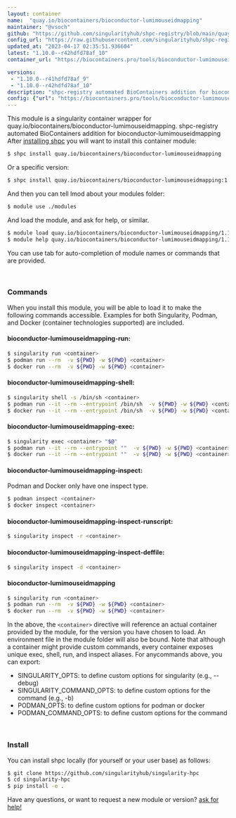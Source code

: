 ```yaml
---
layout: container
name:  "quay.io/biocontainers/bioconductor-lumimouseidmapping"
maintainer: "@vsoch"
github: "https://github.com/singularityhub/shpc-registry/blob/main/quay.io/biocontainers/bioconductor-lumimouseidmapping/container.yaml"
config_url: "https://raw.githubusercontent.com/singularityhub/shpc-registry/main/quay.io/biocontainers/bioconductor-lumimouseidmapping/container.yaml"
updated_at: "2023-04-17 02:35:51.936604"
latest: "1.10.0--r42hdfd78af_10"
container_url: "https://biocontainers.pro/tools/bioconductor-lumimouseidmapping"

versions:
 - "1.10.0--r41hdfd78af_9"
 - "1.10.0--r42hdfd78af_10"
description: "shpc-registry automated BioContainers addition for bioconductor-lumimouseidmapping"
config: {"url": "https://biocontainers.pro/tools/bioconductor-lumimouseidmapping", "maintainer": "@vsoch", "description": "shpc-registry automated BioContainers addition for bioconductor-lumimouseidmapping", "latest": {"1.10.0--r42hdfd78af_10": "sha256:8fe50e364a9148cf0a4949bdef7baf09b52b53685b31af02f3b1032d552277b6"}, "tags": {"1.10.0--r41hdfd78af_9": "sha256:d96777c56a9660436113df3f3acb92f54c62123268738a75efbcbe5395835d19", "1.10.0--r42hdfd78af_10": "sha256:8fe50e364a9148cf0a4949bdef7baf09b52b53685b31af02f3b1032d552277b6"}, "docker": "quay.io/biocontainers/bioconductor-lumimouseidmapping"}
---
```


This module is a singularity container wrapper for quay.io/biocontainers/bioconductor-lumimouseidmapping.
shpc-registry automated BioContainers addition for bioconductor-lumimouseidmapping
After [installing shpc](#install) you will want to install this container module:


```bash
$ shpc install quay.io/biocontainers/bioconductor-lumimouseidmapping
```

Or a specific version:

```bash
$ shpc install quay.io/biocontainers/bioconductor-lumimouseidmapping:1.10.0--r42hdfd78af_10
```

And then you can tell lmod about your modules folder:

```bash
$ module use ./modules
```

And load the module, and ask for help, or similar.

```bash
$ module load quay.io/biocontainers/bioconductor-lumimouseidmapping/1.10.0--r42hdfd78af_10
$ module help quay.io/biocontainers/bioconductor-lumimouseidmapping/1.10.0--r42hdfd78af_10
```

You can use tab for auto-completion of module names or commands that are provided.

<br>

### Commands

When you install this module, you will be able to load it to make the following commands accessible.
Examples for both Singularity, Podman, and Docker (container technologies supported) are included.

#### bioconductor-lumimouseidmapping-run:

```bash
$ singularity run <container>
$ podman run --rm  -v ${PWD} -w ${PWD} <container>
$ docker run --rm  -v ${PWD} -w ${PWD} <container>
```

#### bioconductor-lumimouseidmapping-shell:

```bash
$ singularity shell -s /bin/sh <container>
$ podman run --it --rm --entrypoint /bin/sh  -v ${PWD} -w ${PWD} <container>
$ docker run --it --rm --entrypoint /bin/sh  -v ${PWD} -w ${PWD} <container>
```

#### bioconductor-lumimouseidmapping-exec:

```bash
$ singularity exec <container> "$@"
$ podman run --it --rm --entrypoint ""  -v ${PWD} -w ${PWD} <container> "$@"
$ docker run --it --rm --entrypoint ""  -v ${PWD} -w ${PWD} <container> "$@"
```

#### bioconductor-lumimouseidmapping-inspect:

Podman and Docker only have one inspect type.

```bash
$ podman inspect <container>
$ docker inspect <container>
```

#### bioconductor-lumimouseidmapping-inspect-runscript:

```bash
$ singularity inspect -r <container>
```

#### bioconductor-lumimouseidmapping-inspect-deffile:

```bash
$ singularity inspect -d <container>
```



#### bioconductor-lumimouseidmapping

```bash
$ singularity run <container>
$ podman run --rm  -v ${PWD} -w ${PWD} <container>
$ docker run --rm  -v ${PWD} -w ${PWD} <container>
```


In the above, the `<container>` directive will reference an actual container provided
by the module, for the version you have chosen to load. An environment file in the
module folder will also be bound. Note that although a container
might provide custom commands, every container exposes unique exec, shell, run, and
inspect aliases. For anycommands above, you can export:

 - SINGULARITY_OPTS: to define custom options for singularity (e.g., --debug)
 - SINGULARITY_COMMAND_OPTS: to define custom options for the command (e.g., -b)
 - PODMAN_OPTS: to define custom options for podman or docker
 - PODMAN_COMMAND_OPTS: to define custom options for the command

<br>

### Install

You can install shpc locally (for yourself or your user base) as follows:

```bash
$ git clone https://github.com/singularityhub/singularity-hpc
$ cd singularity-hpc
$ pip install -e .
```

Have any questions, or want to request a new module or version? [ask for help!](https://github.com/singularityhub/singularity-hpc/issues)